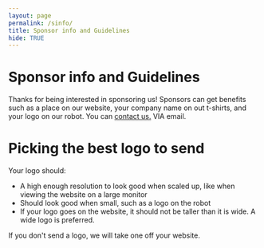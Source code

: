 ```yaml
---
layout: page
permalink: /sinfo/
title: Sponsor info and Guidelines
hide: TRUE
---
```

# Sponsor info and Guidelines
Thanks for being interested in sponsoring us! Sponsors can get benefits such as a place on our website, your company name on out t-shirts, and your logo on our robot. You can [contact us.]({{site.baseurl}}/Contact./) VIA email.

# Picking the best logo to send
Your logo should:
<ul>
  <li>A high enough resolution to look good when scaled up, like when viewing the website on a large monitor</li>
  <li>Should look good when small, such as a logo on the robot</li>
  <li>If your logo goes on the website, it should not be taller than it is wide. A wide logo is preferred.</li>
</ul>
If you don't send a logo, we will take one off your website.